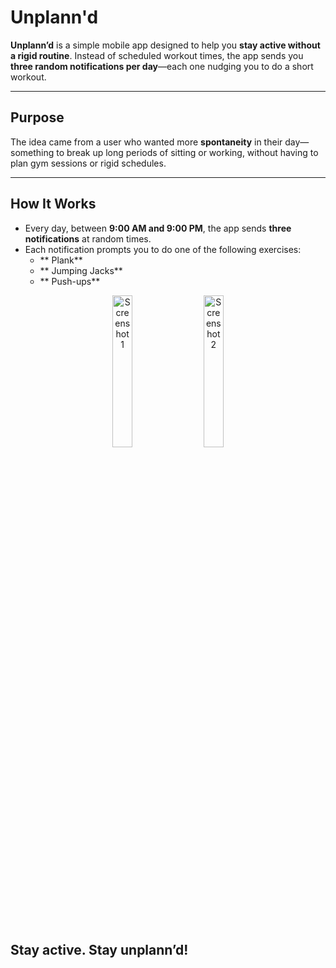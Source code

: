 # Unplann'd

**Unplann’d** is a simple mobile app designed to help you **stay active without a rigid routine**. Instead of scheduled workout times, the app sends you **three random notifications per day**—each one nudging you to do a short workout.

---

## Purpose

The idea came from a user who wanted more **spontaneity** in their day—something to break up long periods of sitting or working, without having to plan gym sessions or rigid schedules.

---

##  How It Works

- Every day, between **9:00 AM and 9:00 PM**, the app sends **three notifications** at random times.
- Each notification prompts you to do one of the following exercises:
  - ** Plank**
  - ** Jumping Jacks**
  - ** Push-ups**


<p align="center">
  <img src=https://github.com/user-attachments/assets/cc4961a7-7c61-4dca-a44f-59fbaf23d5ef alt="Screenshot 1" width="25%" />
  &nbsp; &nbsp;
  <img src=https://github.com/user-attachments/assets/4b69e088-f878-404d-92fc-c6a7b6178af0 alt="Screenshot 2" width="25%" />
</p></br>




## Stay active. Stay unplann’d!
